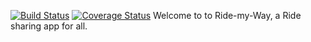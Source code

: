 [![Build Status](https://travis-ci.org/fgkinus/ride-my-way.svg?branch=project-restructured)](https://travis-ci.org/fgkinus/ride-my-way)
[![Coverage Status](https://coveralls.io/repos/github/fgkinus/ride-my-way/badge.svg?branch=project-restructured)](https://coveralls.io/github/fgkinus/ride-my-way?branch=project-restructured)
Welcome to to Ride-my-Way, a Ride sharing app for all.